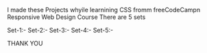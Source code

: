 I made these Projects whyile learnining CSS fromm freeCodeCampn Responsive Web Design Course
There are 5 sets

Set-1:-
Set-2:-
Set-3:-
Set-4:-
Set-5:-

THANK YOU
